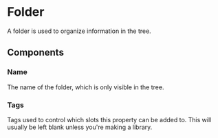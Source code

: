 # Folder
A folder is used to organize information in the tree.
## Components
### Name
The name of the folder, which is only visible in the tree.
### Tags
Tags used to control which slots this property can be added to. This will usually be left blank unless you're making a library.
